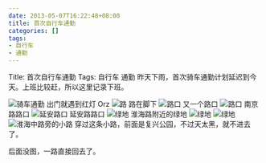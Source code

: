 ```yaml
---
date: 2013-05-07T16:22:48+08:00
title: 首次自行车通勤
categories: []
tags:
- 自行车
- 通勤
---
```

Title: 首次自行车通勤
Tags: 自行车 通勤
昨天下雨，首次骑车通勤计划延迟到今天。上班比较赶，所以这里记录下班。

![骑车通勤](/_image/2013-06-09/16-24-10.jpg)
出门就遇到红灯 Orz
![路](/_image/2013-06-10/01-26-10.jpg)
路在脚下
![路口](/_image/2013-06-10/01-27-23.jpg)
又一个路口
![路口](/_image/2013-06-10/01-27-49.jpg)
南京路路口
![延安路口](/_image/2013-06-10/01-28-02.jpg)
延安路路口
![绿地](/_image/2013-06-10/01-28-14.jpg)
淮海路附近的绿地
![绿地](/_image/2013-06-10/01-28-31.jpg)
![绿地](/_image/2013-06-10/01-28-35.jpg)
![淮海中路旁的小路](/_image/2013-06-10/01-28-54.jpg)
穿过这条小路，前面是复兴公园，不过天太黑，就不进去了。

后面没图，一路直接回去了。

